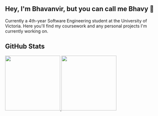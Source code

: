 ## Hey, I'm Bhavanvir, but you can call me Bhavy 👋
Currently a 4th-year Software Engineering student at the University of Victoria. Here you'll find my coursework and any personal projects I'm currently working on. 

## GitHub Stats
<p>
  <a href="https://github.com/bhavanvir">
    <img height="180em" src="https://github-readme-stats-eight-theta.vercel.app/api?username=bhavanvir&show_icons=true&include_all_commits=true&count_private=true&hide_border=true&theme=react"/>
    <img height="180em" src="https://github-readme-stats-eight-theta.vercel.app/api/top-langs/?username=bhavanvir&layout=compact&langs_count=8&hide_border=true&theme=react"/>
  </a>
</p>
